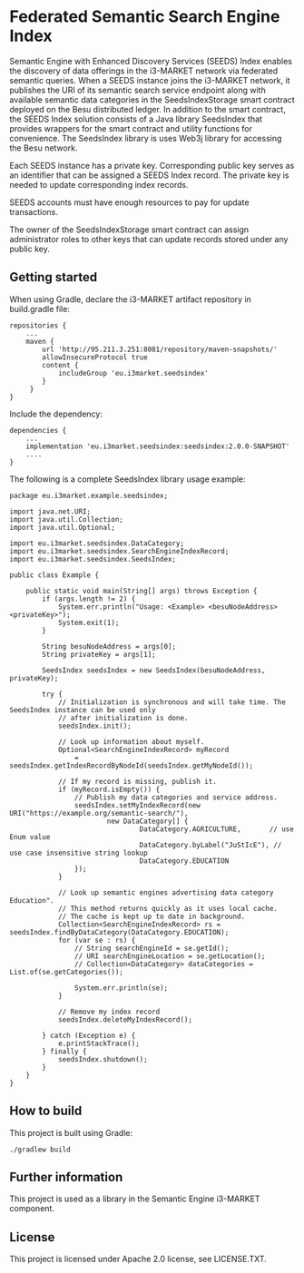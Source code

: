 # Federated Semantic Search Engine Index

Semantic Engine with Enhanced Discovery Services (SEEDS) Index enables the
discovery of data offerings in the i3-MARKET network via federated semantic
queries. When a SEEDS instance joins the i3-MARKET network, it publishes the URI
of its semantic search service endpoint along with available semantic data
categories in the SeedsIndexStorage smart contract deployed on the Besu
distributed ledger. In addition to the smart contract, the SEEDS Index solution
consists of a Java library SeedsIndex that provides wrappers for the smart
contract and utility functions for convenience. The SeedsIndex library is uses
Web3j library for accessing the Besu network.

Each SEEDS instance has a private key. Corresponding public key serves as an
identifier that can be assigned a SEEDS Index record. The private key is needed
to update corresponding index records.

SEEDS accounts must have enough resources to pay for update transactions.

The owner of the SeedsIndexStorage smart contract can assign administrator roles
to other keys that can update records stored under any public key.

## Getting started

When using Gradle, declare the i3-MARKET artifact repository in build.gradle file:

```
repositories {
    ...
    maven {
        url 'http://95.211.3.251:8081/repository/maven-snapshots/'
        allowInsecureProtocol true
        content {
            includeGroup 'eu.i3market.seedsindex'
        }
     }
}
```

Include the dependency:

```
dependencies {
    ...
    implementation 'eu.i3market.seedsindex:seedsindex:2.0.0-SNAPSHOT'
    ....
}
```

The following is a complete SeedsIndex library usage example:

```
package eu.i3market.example.seedsindex;

import java.net.URI;
import java.util.Collection;
import java.util.Optional;

import eu.i3market.seedsindex.DataCategory;
import eu.i3market.seedsindex.SearchEngineIndexRecord;
import eu.i3market.seedsindex.SeedsIndex;

public class Example {

    public static void main(String[] args) throws Exception {
        if (args.length != 2) {
            System.err.println("Usage: <Example> <besuNodeAddress> <privateKey>");
            System.exit(1);
        }

        String besuNodeAddress = args[0];
        String privateKey = args[1];
        
        SeedsIndex seedsIndex = new SeedsIndex(besuNodeAddress, privateKey);

        try {
            // Initialization is synchronous and will take time. The SeedsIndex instance can be used only
            // after initialization is done.
            seedsIndex.init(); 

            // Look up information about myself.
            Optional<SearchEngineIndexRecord> myRecord 
                = seedsIndex.getIndexRecordByNodeId(seedsIndex.getMyNodeId());
       
            // If my record is missing, publish it.
            if (myRecord.isEmpty()) {
                // Publish my data categories and service address. 
                seedsIndex.setMyIndexRecord(new URI("https://example.org/semantic-search/"),
                        new DataCategory[] {
                                DataCategory.AGRICULTURE,       // use Enum value
                                DataCategory.byLabel("JuStIcE"), // use case insensitive string lookup
                                DataCategory.EDUCATION
                });
            }
            
            // Look up semantic engines advertising data category Education".
            // This method returns quickly as it uses local cache.
            // The cache is kept up to date in background.
            Collection<SearchEngineIndexRecord> rs = seedsIndex.findByDataCategory(DataCategory.EDUCATION);
            for (var se : rs) {
                // String searchEngineId = se.getId();
                // URI searchEngineLocation = se.getLocation();
                // Collection<DataCategory> dataCategories = List.of(se.getCategories());
                
                System.err.println(se);
            }
            
            // Remove my index record
            seedsIndex.deleteMyIndexRecord();
            
        } catch (Exception e) {
            e.printStackTrace();
        } finally {
            seedsIndex.shutdown();
        }
    }
}
```
## How to build

This project is built using Gradle:

`./gradlew build`

## Further information

This project is used as a library in the Semantic Engine i3-MARKET component.

## License

This project is licensed under Apache 2.0 license, see LICENSE.TXT.

